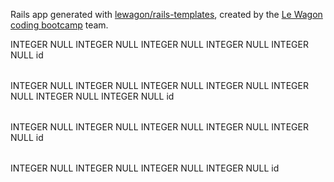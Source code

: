 Rails app generated with [lewagon/rails-templates](https://github.com/lewagon/rails-templates), created by the [Le Wagon coding bootcamp](https://www.lewagon.com) team.

<?xml version="1.0" encoding="utf-8" ?>
<!-- SQL XML created by WWW SQL Designer, https://github.com/ondras/wwwsqldesigner/ -->
<!-- Active URL: http://db.lewagon.com/ -->
<sql>
<datatypes db="mysql">
  <group label="Numeric" color="rgb(238,238,170)">
    <type label="Integer" length="0" sql="INTEGER" quote=""/>
    <type label="TINYINT" length="0" sql="TINYINT" quote=""/>
    <type label="SMALLINT" length="0" sql="SMALLINT" quote=""/>
    <type label="MEDIUMINT" length="0" sql="MEDIUMINT" quote=""/>
    <type label="INT" length="0" sql="INT" quote=""/>
    <type label="BIGINT" length="0" sql="BIGINT" quote=""/>
    <type label="Decimal" length="1" sql="DECIMAL" re="DEC" quote=""/>
    <type label="Single precision" length="0" sql="FLOAT" quote=""/>
    <type label="Double precision" length="0" sql="DOUBLE" re="DOUBLE" quote=""/>
  </group>

  <group label="Character" color="rgb(255,200,200)">
    <type label="Char" length="1" sql="CHAR" quote="'"/>
    <type label="Varchar" length="1" sql="VARCHAR" quote="'"/>
    <type label="Text" length="0" sql="MEDIUMTEXT" re="TEXT" quote="'"/>
    <type label="Binary" length="1" sql="BINARY" quote="'"/>
    <type label="Varbinary" length="1" sql="VARBINARY" quote="'"/>
    <type label="BLOB" length="0" sql="BLOB" re="BLOB" quote="'"/>
  </group>

  <group label="Date &amp; Time" color="rgb(200,255,200)">
    <type label="Date" length="0" sql="DATE" quote="'"/>
    <type label="Time" length="0" sql="TIME" quote="'"/>
    <type label="Datetime" length="0" sql="DATETIME" quote="'"/>
    <type label="Year" length="0" sql="YEAR" quote=""/>
    <type label="Timestamp" length="0" sql="TIMESTAMP" quote="'"/>
  </group>

  <group label="Miscellaneous" color="rgb(200,200,255)">
    <type label="ENUM" length="1" sql="ENUM" quote=""/>
    <type label="SET" length="1" sql="SET" quote=""/>
    <type label="Bit" length="0" sql="bit" quote=""/>
  </group>
</datatypes><table x="133" y="325" name="User">
<row name="id" null="1" autoincrement="1">
<datatype>INTEGER</datatype>
<default>NULL</default></row>
<row name="Surname" null="1" autoincrement="0">
<datatype>INTEGER</datatype>
<default>NULL</default></row>
<row name="Name" null="1" autoincrement="0">
<datatype>INTEGER</datatype>
<default>NULL</default></row>
<row name="E-mail" null="1" autoincrement="0">
<datatype>INTEGER</datatype>
<default>NULL</default></row>
<row name="Argent" null="1" autoincrement="0">
<datatype>INTEGER</datatype>
<default>NULL</default></row>
<key type="PRIMARY" name="">
<part>id</part>
</key>
</table>
<table x="508" y="518" name="Pokemon">
<row name="id" null="1" autoincrement="1">
<datatype>INTEGER</datatype>
<default>NULL</default></row>
<row name="Dresseur_id" null="1" autoincrement="0">
<datatype>INTEGER</datatype>
<default>NULL</default><relation table="User" row="id" />
</row>
<row name="Name" null="1" autoincrement="0">
<datatype>INTEGER</datatype>
<default>NULL</default></row>
<row name="Type" null="1" autoincrement="0">
<datatype>INTEGER</datatype>
<default>NULL</default></row>
<row name="Santé" null="1" autoincrement="0">
<datatype>INTEGER</datatype>
<default>NULL</default></row>
<row name="Photo" null="1" autoincrement="0">
<datatype>INTEGER</datatype>
<default>NULL</default></row>
<row name="Description" null="1" autoincrement="0">
<datatype>INTEGER</datatype>
<default>NULL</default></row>
<key type="PRIMARY" name="">
<part>id</part>
</key>
</table>
<table x="846" y="324" name="Attaque">
<row name="id" null="1" autoincrement="1">
<datatype>INTEGER</datatype>
<default>NULL</default></row>
<row name="Name" null="1" autoincrement="0">
<datatype>INTEGER</datatype>
<default>NULL</default></row>
<row name="Dégats" null="1" autoincrement="0">
<datatype>INTEGER</datatype>
<default>NULL</default></row>
<row name="Type" null="1" autoincrement="0">
<datatype>INTEGER</datatype>
<default>NULL</default></row>
<row name="Pokemon_id" null="1" autoincrement="0">
<datatype>INTEGER</datatype>
<default>NULL</default><relation table="Pokemon" row="id" />
</row>
<key type="PRIMARY" name="">
<part>id</part>
</key>
</table>
<table x="548" y="165" name="Annonce">
<row name="id" null="1" autoincrement="1">
<datatype>INTEGER</datatype>
<default>NULL</default></row>
<row name="Pokemon_id" null="1" autoincrement="0">
<datatype>INTEGER</datatype>
<default>NULL</default><relation table="Pokemon" row="id" />
</row>
<row name="Prix" null="1" autoincrement="0">
<datatype>INTEGER</datatype>
<default>NULL</default></row>
<row name="Vendeur_id" null="1" autoincrement="0">
<datatype>INTEGER</datatype>
<default>NULL</default><relation table="User" row="id" />
</row>
<key type="PRIMARY" name="">
<part>id</part>
</key>
</table>
</sql>

